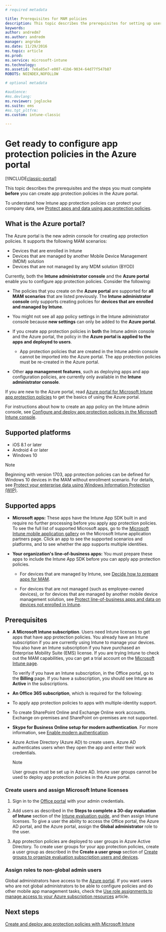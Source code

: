 ```yaml
---
# required metadata

title: Prerequisites for MAM policies 
description: This topic describes the prerequisites for setting up users before you create mobile app management policies.
keywords:
author: andredm7
ms.author: andredm
manager: angrobe
ms.date: 11/29/2016
ms.topic: article
ms.prod:
ms.service: microsoft-intune
ms.technology:
ms.assetid: 7e6a85e7-e007-41b6-9034-64d77f547b87
ROBOTS: NOINDEX,NOFOLLOW

# optional metadata

#audience:
#ms.devlang:
ms.reviewer: joglocke
ms.suite: ems
#ms.tgt_pltfrm:
ms.custom: intune-classic

---
```


# Get ready to configure app protection policies in the Azure portal

[!INCLUDE[classic-portal](../includes/classic-portal.md)]

This topic describes the prerequisites and the steps you must complete **before** you can create app protection policies in the Azure portal.

To understand how Intune app protection policies can protect your company data, see [Protect apps and data using app protection policies](protect-apps-and-data-with-microsoft-intune.md).

## What is the Azure portal?

The Azure portal is the new admin console for creating app protection policies. It supports the following MAM scenarios:
- Devices that are enrolled in Intune
- Devices that are managed by another Mobile Device Management (MDM) solution
- Devices that are not managed by any MDM solution (BYOD)

Currently, both the **Intune administrator console** and the **Azure portal** enable you to configure app protection policies.  Consider the following:

* The policies that you create on the **Azure portal** are supported for **all MAM scenarios** that are listed previously. The **Intune administrator console** only supports creating policies for **devices that are enrolled and managed by Intune**.

* You might not see all app policy settings in the Intune administrator console because **new settings** can only be added to the **Azure portal**.

* If you create app protection policies in **both** the Intune admin console and the Azure portal, the policy in the **Azure portal is applied to the apps and deployed to users**.
    * App protection policies that are created in the Intune admin console cannot be imported into the Azure portal.  The app protection policies must be re-created in the Azure portal.


* Other **app management features**, such as deploying apps and app configuration policies, are currently only available in the **Intune administrator console**.


If you are new to the Azure portal, read [Azure portal for Microsoft Intune app protection policies](azure-portal-for-microsoft-intune-mam-policies.md) to get the basics of using the Azure portal.

For instructions about how to create an app policy on the Intune admin console, see [Configure and deploy app protection policies in the Microsoft Intune console](configure-and-deploy-mobile-application-management-policies-in-the-microsoft-intune-console.md).


##  Supported platforms
- iOS 8.1 or later
- Android 4 or later
- Windows 10

>[!NOTE]
>Beginning with version 1703, app protection policies can be defined for Windows 10 devices in the MAM without enrollment scenario. For details, see [Protect your enterprise data using Windows Information Protection (WIP)](https://technet.microsoft.com/itpro/windows/keep-secure/protect-enterprise-data-using-wip).

##  Supported apps
* **Microsoft apps:** These apps have the Intune App SDK built in and require no further processing before you apply app protection policies.
To see the full list of supported Microsoft apps, go to the [Microsoft Intune mobile application gallery](https://www.microsoft.com/cloud-platform/microsoft-intune-apps) on the Microsoft Intune application partners page. Click an app to see the supported scenarios and platforms, and to see whether the app supports multiple identities.

* **Your organization's line-of-business apps:** You must prepare these apps to include the Intune App SDK before you can apply app protection policies.

  * For devices that are managed by Intune, see [Decide how to prepare apps for MAM](/intune/apps-prepare-mobile-application-management).

  * For devices that are not managed (such as employee-owned devices), or for devices that are managed by another mobile device management solution, see [Protect line-of-business apps and data on devices not enrolled in Intune](protect-line-of-business-apps-and-data-on-devices-not-enrolled-in-microsoft-intune.md).

## Prerequisites

-   **A Microsoft Intune subscription**. Users need Intune licenses to get apps that have app protection policies.
You   already have an Intune subscription if you are currently using Intune to manage your devices. You also have an Intune subscription if you have purchased an Enterprise Mobility Suite (EMS) license. If you are trying Intune to check out the MAM capabilities, you can get a trial account on the [Microsoft Intune page](https://www.microsoft.com/server-cloud/products/microsoft-intune/).

    To verify if you have an Intune subscription, in the Office portal, go to the **Billing** page.  If you have a subscription, you should see Intune as **Active** in the subscriptions.

-   **An Office 365 subscription**, which is required for the following:

  - To apply app protection policies to apps with multiple-identity support.

  - To create SharePoint Online and Exchange Online work
 accounts. Exchange on-premises and SharePoint on-premises are not supported.

-   **Skype for Business Online setup for modern authentication**. For more information, see [Enable modern authentication](https://social.technet.microsoft.com/wiki/contents/articles/34339.skype-for-business-online-enable-your-tenant-for-modern-authentication.aspx).


- Azure Active Directory (Azure AD) to create users. Azure AD authenticates users when they open the app and enter their work credentials.

    > [!NOTE]
    > User groups must be set up in Azure AD. Intune user groups cannot be used to deploy app protection policies in the Azure portal.

### Create users and assign Microsoft Intune licenses

1.  Sign in to the [Office portal](https://portal.office.com) with your admin credentials.

2.  Add users as described in the **Steps to complete a 30-day evaluation of Intune** section of the [Intune evaluation guide](/intune-classic/understand-explore/get-started-with-a-30-day-trial-of-microsoft-intune), and then assign Intune licenses. To give a user the ability to access the Office portal, the Azure AD portal, and the Azure  portal, assign the **Global administrator** role to the user.

5.  App protection policies are deployed to user groups in Azure Active Directory. To create user groups for your app protection policies, create a user group as described in the **Create a user group** section of [Create groups to organize evaluation subscription users and devices](/intune-classic/understand-explore/get-started-with-a-30-day-trial-of-microsoft-intune-step-3).

### Assign roles to non-global admin users

Global administrators have access to the [Azure portal](https://portal.azure.com).  If you want users who are not global administrators to be able to configure policies and do other mobile app management tasks, check the [Use role assignments to manage access to your Azure subscription resources](https://azure.microsoft.com/documentation/articles/role-based-access-control-configure/) article.

## Next steps
[Create and deploy app protection policies with Microsoft Intune](create-and-deploy-mobile-app-management-policies-with-microsoft-intune.md)
